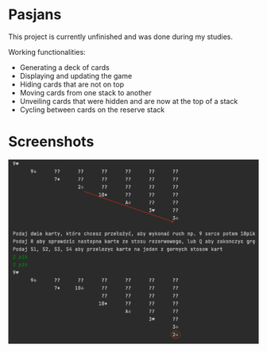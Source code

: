 # Pasjans
This project is currently unfinished and was done during my studies.

Working functionalities:
- Generating a deck of cards
- Displaying and updating the game
- Hiding cards that are not on top
- Moving cards from one stack to another
- Unveiling cards that were hidden and are now at the top of a stack
- Cycling between cards on the reserve stack

# Screenshots

![Preview 1](/preview.png?raw=true "Preview")
